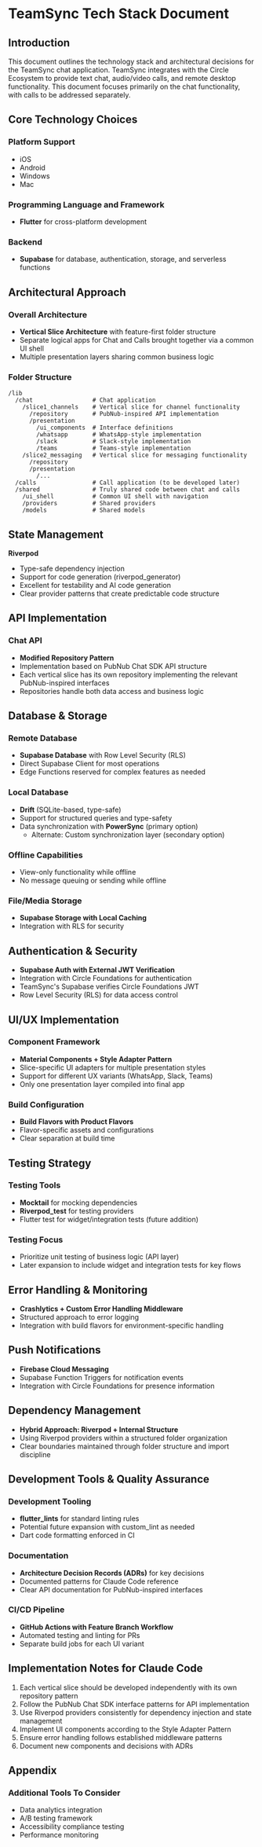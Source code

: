 # TeamSync Tech Stack Document

## Introduction

This document outlines the technology stack and architectural decisions for the TeamSync chat application. TeamSync integrates with the Circle Ecosystem to provide text chat, audio/video calls, and remote desktop functionality. This document focuses primarily on the chat functionality, with calls to be addressed separately.

## Core Technology Choices

### Platform Support
- iOS
- Android
- Windows
- Mac

### Programming Language and Framework
- **Flutter** for cross-platform development

### Backend
- **Supabase** for database, authentication, storage, and serverless functions

## Architectural Approach

### Overall Architecture
- **Vertical Slice Architecture** with feature-first folder structure
- Separate logical apps for Chat and Calls brought together via a common UI shell
- Multiple presentation layers sharing common business logic

### Folder Structure
```
/lib
  /chat                 # Chat application
    /slice1_channels    # Vertical slice for channel functionality
      /repository       # PubNub-inspired API implementation
      /presentation
        /ui_components  # Interface definitions
        /whatsapp       # WhatsApp-style implementation
        /slack          # Slack-style implementation
        /teams          # Teams-style implementation
    /slice2_messaging   # Vertical slice for messaging functionality  
      /repository
      /presentation
        /...
  /calls                # Call application (to be developed later)
  /shared               # Truly shared code between chat and calls
    /ui_shell           # Common UI shell with navigation
    /providers          # Shared providers
    /models             # Shared models
```

## State Management

**Riverpod**
- Type-safe dependency injection
- Support for code generation (riverpod_generator)
- Excellent for testability and AI code generation
- Clear provider patterns that create predictable code structure

## API Implementation

### Chat API
- **Modified Repository Pattern**
- Implementation based on PubNub Chat SDK API structure
- Each vertical slice has its own repository implementing the relevant PubNub-inspired interfaces
- Repositories handle both data access and business logic

## Database & Storage

### Remote Database
- **Supabase Database** with Row Level Security (RLS)
- Direct Supabase Client for most operations
- Edge Functions reserved for complex features as needed

### Local Database
- **Drift** (SQLite-based, type-safe)
- Support for structured queries and type-safety
- Data synchronization with **PowerSync** (primary option)
  - Alternate: Custom synchronization layer (secondary option)

### Offline Capabilities
- View-only functionality while offline
- No message queuing or sending while offline

### File/Media Storage
- **Supabase Storage with Local Caching**
- Integration with RLS for security

## Authentication & Security

- **Supabase Auth with External JWT Verification**
- Integration with Circle Foundations for authentication
- TeamSync's Supabase verifies Circle Foundations JWT
- Row Level Security (RLS) for data access control

## UI/UX Implementation

### Component Framework
- **Material Components + Style Adapter Pattern**
- Slice-specific UI adapters for multiple presentation styles
- Support for different UX variants (WhatsApp, Slack, Teams)
- Only one presentation layer compiled into final app

### Build Configuration
- **Build Flavors with Product Flavors**
- Flavor-specific assets and configurations
- Clear separation at build time

## Testing Strategy

### Testing Tools
- **Mocktail** for mocking dependencies
- **Riverpod_test** for testing providers
- Flutter test for widget/integration tests (future addition)

### Testing Focus
- Prioritize unit testing of business logic (API layer)
- Later expansion to include widget and integration tests for key flows

## Error Handling & Monitoring

- **Crashlytics + Custom Error Handling Middleware**
- Structured approach to error logging
- Integration with build flavors for environment-specific handling

## Push Notifications

- **Firebase Cloud Messaging**
- Supabase Function Triggers for notification events
- Integration with Circle Foundations for presence information

## Dependency Management

- **Hybrid Approach: Riverpod + Internal Structure**
- Using Riverpod providers within a structured folder organization
- Clear boundaries maintained through folder structure and import discipline

## Development Tools & Quality Assurance

### Development Tooling
- **flutter_lints** for standard linting rules
- Potential future expansion with custom_lint as needed
- Dart code formatting enforced in CI

### Documentation
- **Architecture Decision Records (ADRs)** for key decisions
- Documented patterns for Claude Code reference
- Clear API documentation for PubNub-inspired interfaces

### CI/CD Pipeline
- **GitHub Actions with Feature Branch Workflow**
- Automated testing and linting for PRs
- Separate build jobs for each UI variant

## Implementation Notes for Claude Code

1. Each vertical slice should be developed independently with its own repository pattern
2. Follow the PubNub Chat SDK interface patterns for API implementation
3. Use Riverpod providers consistently for dependency injection and state management
4. Implement UI components according to the Style Adapter Pattern
5. Ensure error handling follows established middleware patterns
6. Document new components and decisions with ADRs

## Appendix

### Additional Tools To Consider
- Data analytics integration
- A/B testing framework
- Accessibility compliance testing
- Performance monitoring